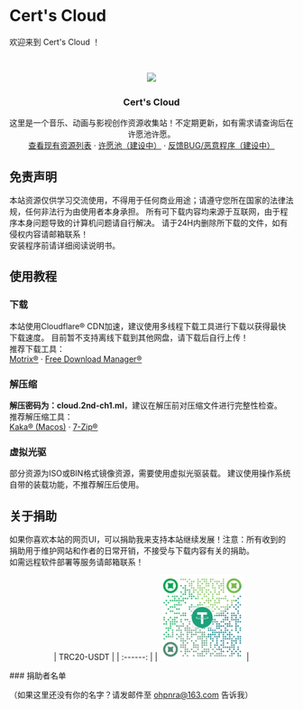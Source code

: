 # Cert's Cloud

欢迎来到 Cert's Cloud ！


<br />

<p align="center">
    <img src="https://raw.githubusercontent.com/cloudreve/frontend/master/public/static/img/logo192.png" width="150"/>
  </a>

  <h3 align="center">Cert's Cloud</h3>
  <p align="center">
    这里是一个音乐、动画与影视创作资源收集站！不定期更新，如有需求请查询后在许愿池许愿。
    <br />
    <a href="https://upawg.ca/">查看现有资源列表</a>
    ·
    <a href="https://cloud.2nd-ch1.ml">许愿池（建设中）</a>
    ·
    <a href="https://cloud.2nd-ch1.ml">反馈BUG/恶意程序（建设中）</a>
  </p>

</p>

## 免责声明

本站资源仅供学习交流使用，不得用于任何商业用途；请遵守您所在国家的法律法规，任何非法行为由使用者本身承担。
所有可下载内容均来源于互联网，由于程序本身问题导致的计算机问题请自行解决。
请于24H内删除所下载的文件，如有侵权内容请邮箱联系！
<br />
安装程序前请详细阅读说明书。

## 使用教程

### 下载

本站使用Cloudflare® CDN加速，建议使用多线程下载工具进行下载以获得最快下载速度。
目前暂不支持离线下载到其他网盘，请下载后自行上传！
<br />
推荐下载工具：
<br />
<a href="https://motrix.app/">Motrix®</a>
·
<a href="https://www.freedownloadmanager.org/">Free Download Manager®</a>  

### 解压缩

**解压密码为：cloud.2nd-ch1.ml**，建议在解压前对压缩文件进行完整性检查。
<br />
推荐解压缩工具：
<br />
<a href="https://www.keka.io/">Kaka® (Macos)</a>
·
<a href="https://www.7-zip.org/">7-Zip®</a>  

### 虚拟光驱

部分资源为ISO或BIN格式镜像资源，需要使用虚拟光驱装载。
建议使用操作系统自带的装载功能，不推荐解压后使用。

## 关于捐助

如果你喜欢本站的网页UI，可以捐助我来支持本站继续发展！注意：所有收到的捐助用于维护网站和作者的日常开销，不接受与下载内容有关的捐助。
<br />
如需远程软件部署等服务请邮箱联系！
<p align="center">
| TRC20-USDT |
| :------: |
| <img width="150" src="https://github.com/LIKE2000-ART/NewWiFi-D2/blob/main/.github/workflows/USDT.png?raw=true"> |
</p>
### 捐助者名单

（如果这里还没有你的名字？请发邮件至 ohpnra@163.com 告诉我）
